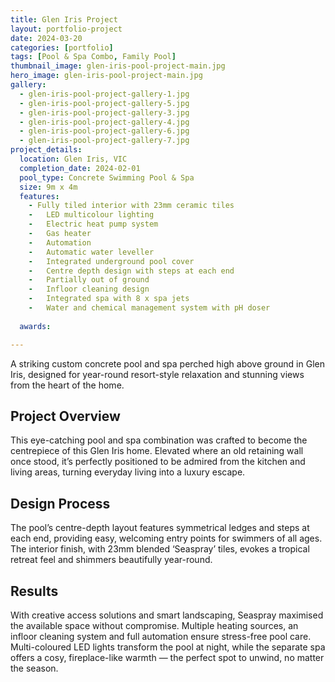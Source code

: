 ```yaml
---
title: Glen Iris Project
layout: portfolio-project
date: 2024-03-20
categories: [portfolio]
tags: [Pool & Spa Combo, Family Pool]
thumbnail_image: glen-iris-pool-project-main.jpg
hero_image: glen-iris-pool-project-main.jpg
gallery:
  - glen-iris-pool-project-gallery-1.jpg
  - glen-iris-pool-project-gallery-5.jpg
  - glen-iris-pool-project-gallery-3.jpg
  - glen-iris-pool-project-gallery-4.jpg
  - glen-iris-pool-project-gallery-6.jpg
  - glen-iris-pool-project-gallery-7.jpg
project_details:
  location: Glen Iris, VIC
  completion_date: 2024-02-01
  pool_type: Concrete Swimming Pool & Spa
  size: 9m x 4m
  features:
    - Fully tiled interior with 23mm ceramic tiles
    -	LED multicolour lighting
    -	Electric heat pump system
    -	Gas heater
    -	Automation
    -	Automatic water leveller
    -	Integrated underground pool cover
    -	Centre depth design with steps at each end
    -	Partially out of ground
    -	Infloor cleaning design 
    -	Integrated spa with 8 x spa jets
    -	Water and chemical management system with pH doser 
    
  awards:

---
```


A striking custom concrete pool and spa perched high above ground in Glen Iris, designed for year-round resort-style relaxation and stunning views from the heart of the home.

## Project Overview

This eye-catching pool and spa combination was crafted to become the centrepiece of this Glen Iris home. Elevated where an old retaining wall once stood, it’s perfectly positioned to be admired from the kitchen and living areas, turning everyday living into a luxury escape.


## Design Process

The pool’s centre-depth layout features symmetrical ledges and steps at each end, providing easy, welcoming entry points for swimmers of all ages. The interior finish, with 23mm blended ‘Seaspray’ tiles, evokes a tropical retreat feel and shimmers beautifully year-round.

## Results

With creative access solutions and smart landscaping, Seaspray maximised the available space without compromise. Multiple heating sources, an infloor cleaning system and full automation ensure stress-free pool care. Multi-coloured LED lights transform the pool at night, while the separate spa offers a cosy, fireplace-like warmth — the perfect spot to unwind, no matter the season.